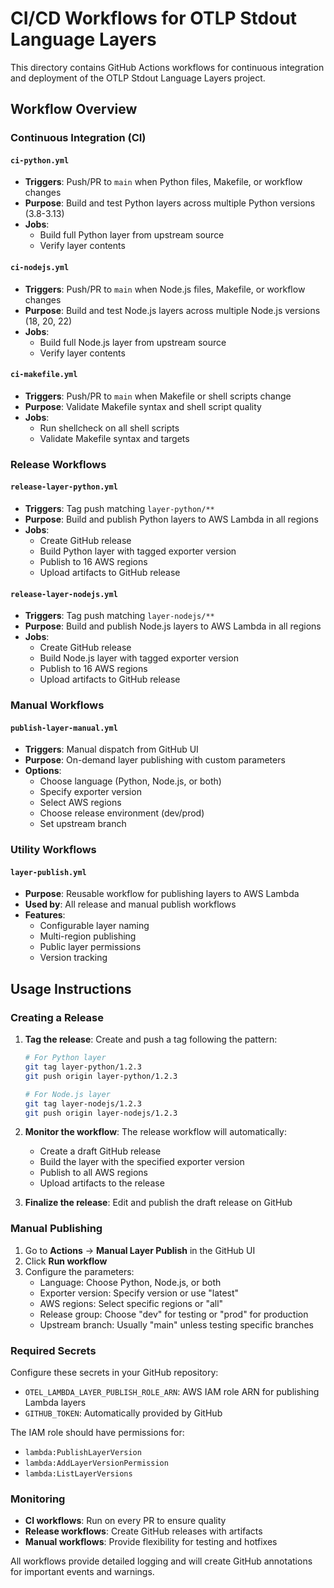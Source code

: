 # CI/CD Workflows for OTLP Stdout Language Layers

This directory contains GitHub Actions workflows for continuous integration and deployment of the OTLP Stdout Language Layers project.

## Workflow Overview

### Continuous Integration (CI)

#### `ci-python.yml`
- **Triggers**: Push/PR to `main` when Python files, Makefile, or workflow changes
- **Purpose**: Build and test Python layers across multiple Python versions (3.8-3.13)
- **Jobs**:
  - Build full Python layer from upstream source
  - Verify layer contents

#### `ci-nodejs.yml`
- **Triggers**: Push/PR to `main` when Node.js files, Makefile, or workflow changes
- **Purpose**: Build and test Node.js layers across multiple Node.js versions (18, 20, 22)
- **Jobs**:
  - Build full Node.js layer from upstream source
  - Verify layer contents

#### `ci-makefile.yml`
- **Triggers**: Push/PR to `main` when Makefile or shell scripts change
- **Purpose**: Validate Makefile syntax and shell script quality
- **Jobs**:
  - Run shellcheck on all shell scripts
  - Validate Makefile syntax and targets

### Release Workflows

#### `release-layer-python.yml`
- **Triggers**: Tag push matching `layer-python/**`
- **Purpose**: Build and publish Python layers to AWS Lambda in all regions
- **Jobs**:
  - Create GitHub release
  - Build Python layer with tagged exporter version
  - Publish to 16 AWS regions
  - Upload artifacts to GitHub release

#### `release-layer-nodejs.yml`
- **Triggers**: Tag push matching `layer-nodejs/**`
- **Purpose**: Build and publish Node.js layers to AWS Lambda in all regions
- **Jobs**:
  - Create GitHub release
  - Build Node.js layer with tagged exporter version
  - Publish to 16 AWS regions
  - Upload artifacts to GitHub release

### Manual Workflows

#### `publish-layer-manual.yml`
- **Triggers**: Manual dispatch from GitHub UI
- **Purpose**: On-demand layer publishing with custom parameters
- **Options**:
  - Choose language (Python, Node.js, or both)
  - Specify exporter version
  - Select AWS regions
  - Choose release environment (dev/prod)
  - Set upstream branch

### Utility Workflows

#### `layer-publish.yml`
- **Purpose**: Reusable workflow for publishing layers to AWS Lambda
- **Used by**: All release and manual publish workflows
- **Features**:
  - Configurable layer naming
  - Multi-region publishing
  - Public layer permissions
  - Version tracking





## Usage Instructions

### Creating a Release

1. **Tag the release**: Create and push a tag following the pattern:
   ```bash
   # For Python layer
   git tag layer-python/1.2.3
   git push origin layer-python/1.2.3
   
   # For Node.js layer
   git tag layer-nodejs/1.2.3
   git push origin layer-nodejs/1.2.3
   ```

2. **Monitor the workflow**: The release workflow will automatically:
   - Create a draft GitHub release
   - Build the layer with the specified exporter version
   - Publish to all AWS regions
   - Upload artifacts to the release

3. **Finalize the release**: Edit and publish the draft release on GitHub

### Manual Publishing

1. Go to **Actions** → **Manual Layer Publish** in the GitHub UI
2. Click **Run workflow**
3. Configure the parameters:
   - Language: Choose Python, Node.js, or both
   - Exporter version: Specify version or use "latest"
   - AWS regions: Select specific regions or "all"
   - Release group: Choose "dev" for testing or "prod" for production
   - Upstream branch: Usually "main" unless testing specific branches

### Required Secrets

Configure these secrets in your GitHub repository:

- `OTEL_LAMBDA_LAYER_PUBLISH_ROLE_ARN`: AWS IAM role ARN for publishing Lambda layers
- `GITHUB_TOKEN`: Automatically provided by GitHub

The IAM role should have permissions for:
- `lambda:PublishLayerVersion`
- `lambda:AddLayerVersionPermission`
- `lambda:ListLayerVersions`

### Monitoring

- **CI workflows**: Run on every PR to ensure quality
- **Release workflows**: Create GitHub releases with artifacts
- **Manual workflows**: Provide flexibility for testing and hotfixes

All workflows provide detailed logging and will create GitHub annotations for important events and warnings. 